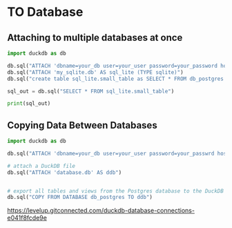 # TO Database

##  Attaching to multiple databases at once

```python
import duckdb as db

db.sql("ATTACH 'dbname=your_db user=your_user password=your_password host=127.0.0.1' AS db_postgres (TYPE postgres)")
db.sql("ATTACH 'my_sqlite.db' AS sql_lite (TYPE sqlite)")
db.sql("create table sql_lite.small_table as SELECT * FROM db_postgres.large_table LIMIT 10")

sql_out = db.sql("SELECT * FROM sql_lite.small_table")

print(sql_out)
```

## Copying Data Between Databases

```python
import duckdb as db

db.sql("ATTACH 'dbname=your_db user=your_user password=your_passwrd host=127.0.0.1' AS db_postgres (TYPE postgres)")

# attach a DuckDB file
db.sql("ATTACH 'database.db' AS ddb")


# export all tables and views from the Postgres database to the DuckDB file
db.sql("COPY FROM DATABASE db_postgres TO ddb")
```

https://levelup.gitconnected.com/duckdb-database-connections-e041f8fcde9e
